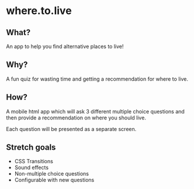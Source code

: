 # where.to.live


## What?
An app to help you find alternative places to live!

## Why?
A fun quiz for wasting time and getting a recommendation for where to live.

## How?
A mobile html app which will ask 3 different multiple choice questions and then provide a recommendation on where you should live.

Each question will be presented as a separate screen.

## Stretch goals

- CSS Transitions
- Sound effects
- Non-multiple choice questions
- Configurable with new questions
